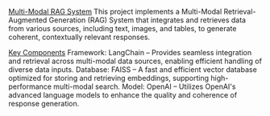 <u>Multi-Modal RAG System</u>
This project implements a Multi-Modal Retrieval-Augmented Generation (RAG) System that integrates and retrieves data from various sources, including text, images, and tables, to generate coherent, contextually relevant responses.

<u>Key Components</u>
Framework: LangChain – Provides seamless integration and retrieval across multi-modal data sources, enabling efficient handling of diverse data inputs.
Database: FAISS – A fast and efficient vector database optimized for storing and retrieving embeddings, supporting high-performance multi-modal search.
Model: OpenAI – Utilizes OpenAI's advanced language models to enhance the quality and coherence of response generation.
